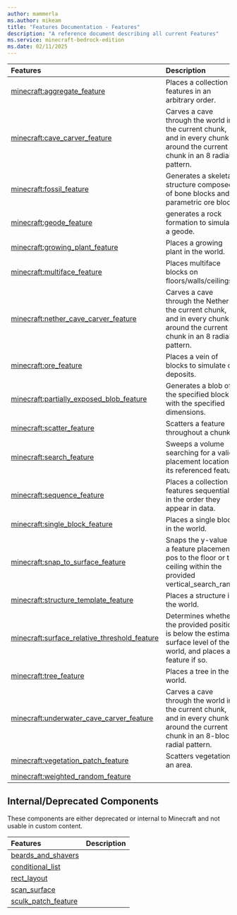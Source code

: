 ```yaml
---
author: mammerla
ms.author: mikeam
title: "Features Documentation - Features"
description: "A reference document describing all current Features"
ms.service: minecraft-bedrock-edition
ms.date: 02/11/2025 
---
```


| Features | Description |
|:-----|:----------|
| [minecraft:aggregate_feature](Features/minecraft_aggregate_feature.md)| Places a collection of features in an arbitrary order. |
| [minecraft:cave_carver_feature](Features/minecraft_cave_carver_feature.md)| Carves a cave through the world in the current chunk, and in every chunk around the current chunk in an 8 radial pattern. |
| [minecraft:fossil_feature](Features/minecraft_fossil_feature.md)| Generates a skeletal structure composed of bone blocks and parametric ore blocks. |
| [minecraft:geode_feature](Features/minecraft_geode_feature.md)| generates a rock formation to simulate a geode. |
| [minecraft:growing_plant_feature](Features/minecraft_growing_plant_feature.md)| Places a growing plant in the world. |
| [minecraft:multiface_feature](Features/minecraft_multiface_feature.md)| Places multiface blocks on floors/walls/ceilings. |
| [minecraft:nether_cave_carver_feature](Features/minecraft_nether_cave_carver_feature.md)| Carves a cave through the Nether in the current chunk, and in every chunk around the current chunk in an 8 radial pattern. |
| [minecraft:ore_feature](Features/minecraft_ore_feature.md)| Places a vein of blocks to simulate ore deposits. |
| [minecraft:partially_exposed_blob_feature](Features/minecraft_partially_exposed_blob_feature.md)| Generates a blob of the specified block with the specified dimensions. |
| [minecraft:scatter_feature](Features/minecraft_scatter_feature.md)| Scatters a feature throughout a chunk. |
| [minecraft:search_feature](Features/minecraft_search_feature.md)| Sweeps a volume searching for a valid placement location for its referenced feature. |
| [minecraft:sequence_feature](Features/minecraft_sequence_feature.md)| Places a collection of features sequentially, in the order they appear in data. |
| [minecraft:single_block_feature](Features/minecraft_single_block_feature.md)| Places a single block in the world. |
| [minecraft:snap_to_surface_feature](Features/minecraft_snap_to_surface_feature.md)| Snaps the y-value of a feature placement pos to the floor or the ceiling within the provided vertical_search_range. |
| [minecraft:structure_template_feature](Features/minecraft_structure_template_feature.md)| Places a structure in the world. |
| [minecraft:surface_relative_threshold_feature](Features/minecraft_surface_relative_threshold_feature.md)| Determines whether the provided position is below the estimated surface level of the world, and places a feature if so. |
| [minecraft:tree_feature](Features/minecraft_tree_feature.md)| Places a tree in the world. |
| [minecraft:underwater_cave_carver_feature](Features/minecraft_underwater_cave_carver_feature.md)| Carves a cave through the world in the current chunk, and in every chunk around the current chunk in an 8-block radial pattern. |
| [minecraft:vegetation_patch_feature](Features/minecraft_vegetation_patch_feature.md)| Scatters vegetation in an area. |
| [minecraft:weighted_random_feature](Features/minecraft_weighted_random_feature.md)|  |

## Internal/Deprecated Components
These components are either deprecated or internal to Minecraft and not usable in custom content.

| Features | Description |
|:-----|:----------|
| [beards_and_shavers](Features/minecraft_beards_and_shavers.md)|  |
| [conditional_list](Features/minecraft_conditional_list.md)|  |
| [rect_layout](Features/minecraft_rect_layout.md)|  |
| [scan_surface](Features/minecraft_scan_surface.md)|  |
| [sculk_patch_feature](Features/minecraft_sculk_patch_feature.md)|  |